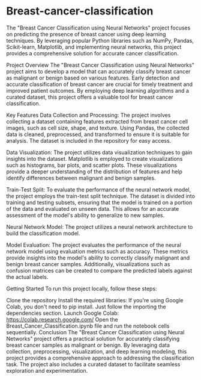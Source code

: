 # Breast-cancer-classification
The "Breast Cancer Classification using Neural Networks" project focuses on predicting the presence of breast cancer using deep learning techniques. By leveraging popular Python libraries such as NumPy, Pandas, Scikit-learn, Matplotlib, and implementing neural networks, this project provides a comprehensive solution for accurate cancer classification.

Project Overview
The "Breast Cancer Classification using Neural Networks" project aims to develop a model that can accurately classify breast cancer as malignant or benign based on various features. Early detection and accurate classification of breast cancer are crucial for timely treatment and improved patient outcomes. By employing deep learning algorithms and a curated dataset, this project offers a valuable tool for breast cancer classification.

Key Features
Data Collection and Processing: The project involves collecting a dataset containing features extracted from breast cancer cell images, such as cell size, shape, and texture. Using Pandas, the collected data is cleaned, preprocessed, and transformed to ensure it is suitable for analysis. The dataset is included in the repository for easy access.

Data Visualization: The project utilizes data visualization techniques to gain insights into the dataset. Matplotlib is employed to create visualizations such as histograms, bar plots, and scatter plots. These visualizations provide a deeper understanding of the distribution of features and help identify differences between malignant and benign samples.

Train-Test Split: To evaluate the performance of the neural network model, the project employs the train-test split technique. The dataset is divided into training and testing subsets, ensuring that the model is trained on a portion of the data and evaluated on unseen data. This allows for an accurate assessment of the model's ability to generalize to new samples.

Neural Network Model: The project utilizes a neural network architecture to build the classification model.

Model Evaluation: The project evaluates the performance of the neural network model using evaluation metrics such as accuracy. These metrics provide insights into the model's ability to correctly classify malignant and benign breast cancer samples. Additionally, visualizations such as confusion matrices can be created to compare the predicted labels against the actual labels.

Getting Started
To run this project locally, follow these steps:

Clone the repository
Install the required libraries:  If you're using Google Colab, you don't need to pip install. Just follow the importing the dependencies section.
Launch Google Colab: https://colab.research.google.com/
Open the Breast_Cancer_Classification.ipynb file and run the notebook cells sequentially.
Conclusion
The "Breast Cancer Classification using Neural Networks" project offers a practical solution for accurately classifying breast cancer samples as malignant or benign. By leveraging data collection, preprocessing, visualization, and deep learning modeling, this project provides a comprehensive approach to addressing the classification task. The project also includes a curated dataset to facilitate seamless exploration and experimentation.

